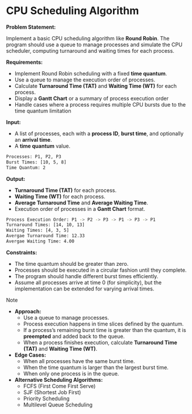 # CPU Scheduling Algorithm

**Problem Statement:**

Implement a basic CPU scheduling algorithm like **Round Robin**. The program should use a queue to manage processes and simulate the CPU scheduler, computing turnaround and waiting times for each process.

**Requirements:**

- Implement Round Robin scheduling with a fixed **time quantum**.
- Use a queue to manage the execution order of processes.
- Calculate **Turnaround Time (TAT)** and **Waiting Time (WT)** for each process.
- Display a **Gantt Chart** or a summary of process execution order
- Handle cases where a process requires multiple CPU bursts due to the time quantum limitation

**Input:**

- A list of processes, each with a **process ID**, **burst time**, and optionally an **arrival time**.
- A **time quantum** value.

```bash
Processes: P1, P2, P3
Burst Times: [10, 5, 8]
Time Quantum: 2
```

**Output:**

- **Turnaround Time (TAT)** for each process.
- **Waiting Time (WT)** for each process.
- **Average Turnaround Time** and **Average Waiting Time**.
- Execution order of processes in a **Gantt Chart** format.

```bash
Process Execution Order: P1 -> P2 -> P3 -> P1 -> P3 -> P1
Turnaround Times: [14, 10, 13]
Waiting Times: [4, 3, 5]
Avergae Turnaround Time: 12.33
Avergae Waiting Time: 4.00
```

**Constraints:**

- The time quantum should be greater than zero.
- Processes should be executed in a circular fashion until they complete.
- The program should handle different burst times efficiently.
- Assume all processes arrive at time 0 (for simplicity), but the implementation can be extended for varying arrival times.

> [!NOTE]
>
> - **Approach:**
>   - Use a queue to manage processes.
>   - Process execution happens in time slices defined by the quantum.
>   - If a process’s remaining burst time is greater than the quantum, it is **preempted** and added back to the queue.
>   - When a process finishes execution, calculate **Turnaround Time (TAT)** and **Waiting Time (WT)**.
> - **Edge Cases:**
>   - When all processes have the same burst time.
>   - When the time quantum is larger than the largest burst time.
>   - When only one process is in the queue.
> - **Alternative Scheduling Algorithms:**
>   - FCFS (First Come First Serve)
>   - SJF (Shortest Job First)
>   - Priority Scheduling
>   - Multilevel Queue Scheduling
